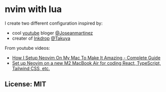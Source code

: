 # nvim with lua
  
I create two different configuration inspired by:
- cool [youtube](https://www.youtube.com/@joseanmartinez) bloger [@Joseanmartinez](https://github.com/josean-dev)  
- creater of [Inkdrop](https://www.inkdrop.app/) [@Takuya](https://github.com/craftzdog)  
  
From youtube videos:  
- [How I Setup Neovim On My Mac To Make It Amazing - Complete Guide](https://www.youtube.com/watch?v=vdn_pKJUda8&t=1s)
- [Set up Neovim on a new M2 MacBook Air for coding React, TypeScript, Tailwind CSS, etc.](https://www.youtube.com/watch?v=ajmK0ZNcM4Q&t=372s)
 
## License: MIT  
